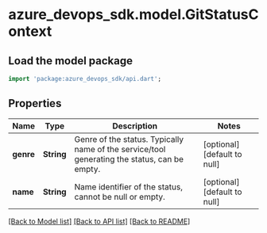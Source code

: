 # azure_devops_sdk.model.GitStatusContext

## Load the model package
```dart
import 'package:azure_devops_sdk/api.dart';
```

## Properties
Name | Type | Description | Notes
------------ | ------------- | ------------- | -------------
**genre** | **String** | Genre of the status. Typically name of the service/tool generating the status, can be empty. | [optional] [default to null]
**name** | **String** | Name identifier of the status, cannot be null or empty. | [optional] [default to null]

[[Back to Model list]](../README.md#documentation-for-models) [[Back to API list]](../README.md#documentation-for-api-endpoints) [[Back to README]](../README.md)


